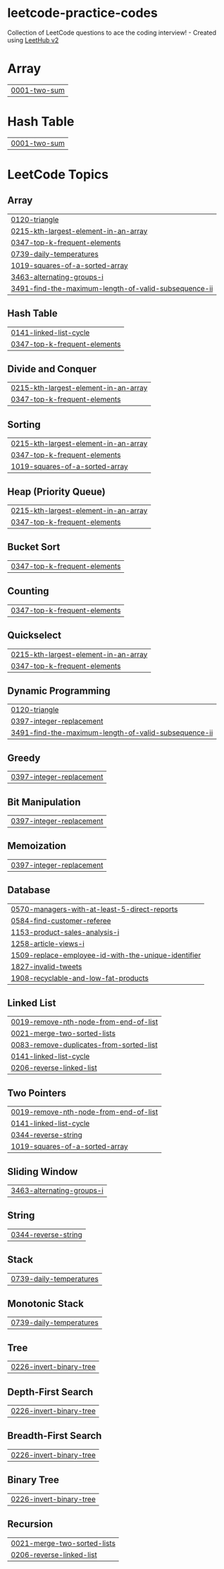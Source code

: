 # leetcode-practice-codes
Collection of LeetCode questions to ace the coding interview! - Created using [LeetHub v2](https://github.com/arunbhardwaj/LeetHub-2.0)


# Array
|  |
| ------- |
| [0001-two-sum](https://github.com/Divyansh1217/leetcode-practice-codes/tree/master/0001-two-sum) |
# Hash Table
|  |
| ------- |
| [0001-two-sum](https://github.com/Divyansh1217/leetcode-practice-codes/tree/master/0001-two-sum) |
<!---LeetCode Topics Start-->
# LeetCode Topics
## Array
|  |
| ------- |
| [0120-triangle](https://github.com/Divyansh1217/leetcode-practice-codes/tree/master/0120-triangle) |
| [0215-kth-largest-element-in-an-array](https://github.com/Divyansh1217/leetcode-practice-codes/tree/master/0215-kth-largest-element-in-an-array) |
| [0347-top-k-frequent-elements](https://github.com/Divyansh1217/leetcode-practice-codes/tree/master/0347-top-k-frequent-elements) |
| [0739-daily-temperatures](https://github.com/Divyansh1217/leetcode-practice-codes/tree/master/0739-daily-temperatures) |
| [1019-squares-of-a-sorted-array](https://github.com/Divyansh1217/leetcode-practice-codes/tree/master/1019-squares-of-a-sorted-array) |
| [3463-alternating-groups-i](https://github.com/Divyansh1217/leetcode-practice-codes/tree/master/3463-alternating-groups-i) |
| [3491-find-the-maximum-length-of-valid-subsequence-ii](https://github.com/Divyansh1217/leetcode-practice-codes/tree/master/3491-find-the-maximum-length-of-valid-subsequence-ii) |
## Hash Table
|  |
| ------- |
| [0141-linked-list-cycle](https://github.com/Divyansh1217/leetcode-practice-codes/tree/master/0141-linked-list-cycle) |
| [0347-top-k-frequent-elements](https://github.com/Divyansh1217/leetcode-practice-codes/tree/master/0347-top-k-frequent-elements) |
## Divide and Conquer
|  |
| ------- |
| [0215-kth-largest-element-in-an-array](https://github.com/Divyansh1217/leetcode-practice-codes/tree/master/0215-kth-largest-element-in-an-array) |
| [0347-top-k-frequent-elements](https://github.com/Divyansh1217/leetcode-practice-codes/tree/master/0347-top-k-frequent-elements) |
## Sorting
|  |
| ------- |
| [0215-kth-largest-element-in-an-array](https://github.com/Divyansh1217/leetcode-practice-codes/tree/master/0215-kth-largest-element-in-an-array) |
| [0347-top-k-frequent-elements](https://github.com/Divyansh1217/leetcode-practice-codes/tree/master/0347-top-k-frequent-elements) |
| [1019-squares-of-a-sorted-array](https://github.com/Divyansh1217/leetcode-practice-codes/tree/master/1019-squares-of-a-sorted-array) |
## Heap (Priority Queue)
|  |
| ------- |
| [0215-kth-largest-element-in-an-array](https://github.com/Divyansh1217/leetcode-practice-codes/tree/master/0215-kth-largest-element-in-an-array) |
| [0347-top-k-frequent-elements](https://github.com/Divyansh1217/leetcode-practice-codes/tree/master/0347-top-k-frequent-elements) |
## Bucket Sort
|  |
| ------- |
| [0347-top-k-frequent-elements](https://github.com/Divyansh1217/leetcode-practice-codes/tree/master/0347-top-k-frequent-elements) |
## Counting
|  |
| ------- |
| [0347-top-k-frequent-elements](https://github.com/Divyansh1217/leetcode-practice-codes/tree/master/0347-top-k-frequent-elements) |
## Quickselect
|  |
| ------- |
| [0215-kth-largest-element-in-an-array](https://github.com/Divyansh1217/leetcode-practice-codes/tree/master/0215-kth-largest-element-in-an-array) |
| [0347-top-k-frequent-elements](https://github.com/Divyansh1217/leetcode-practice-codes/tree/master/0347-top-k-frequent-elements) |
## Dynamic Programming
|  |
| ------- |
| [0120-triangle](https://github.com/Divyansh1217/leetcode-practice-codes/tree/master/0120-triangle) |
| [0397-integer-replacement](https://github.com/Divyansh1217/leetcode-practice-codes/tree/master/0397-integer-replacement) |
| [3491-find-the-maximum-length-of-valid-subsequence-ii](https://github.com/Divyansh1217/leetcode-practice-codes/tree/master/3491-find-the-maximum-length-of-valid-subsequence-ii) |
## Greedy
|  |
| ------- |
| [0397-integer-replacement](https://github.com/Divyansh1217/leetcode-practice-codes/tree/master/0397-integer-replacement) |
## Bit Manipulation
|  |
| ------- |
| [0397-integer-replacement](https://github.com/Divyansh1217/leetcode-practice-codes/tree/master/0397-integer-replacement) |
## Memoization
|  |
| ------- |
| [0397-integer-replacement](https://github.com/Divyansh1217/leetcode-practice-codes/tree/master/0397-integer-replacement) |
## Database
|  |
| ------- |
| [0570-managers-with-at-least-5-direct-reports](https://github.com/Divyansh1217/leetcode-practice-codes/tree/master/0570-managers-with-at-least-5-direct-reports) |
| [0584-find-customer-referee](https://github.com/Divyansh1217/leetcode-practice-codes/tree/master/0584-find-customer-referee) |
| [1153-product-sales-analysis-i](https://github.com/Divyansh1217/leetcode-practice-codes/tree/master/1153-product-sales-analysis-i) |
| [1258-article-views-i](https://github.com/Divyansh1217/leetcode-practice-codes/tree/master/1258-article-views-i) |
| [1509-replace-employee-id-with-the-unique-identifier](https://github.com/Divyansh1217/leetcode-practice-codes/tree/master/1509-replace-employee-id-with-the-unique-identifier) |
| [1827-invalid-tweets](https://github.com/Divyansh1217/leetcode-practice-codes/tree/master/1827-invalid-tweets) |
| [1908-recyclable-and-low-fat-products](https://github.com/Divyansh1217/leetcode-practice-codes/tree/master/1908-recyclable-and-low-fat-products) |
## Linked List
|  |
| ------- |
| [0019-remove-nth-node-from-end-of-list](https://github.com/Divyansh1217/leetcode-practice-codes/tree/master/0019-remove-nth-node-from-end-of-list) |
| [0021-merge-two-sorted-lists](https://github.com/Divyansh1217/leetcode-practice-codes/tree/master/0021-merge-two-sorted-lists) |
| [0083-remove-duplicates-from-sorted-list](https://github.com/Divyansh1217/leetcode-practice-codes/tree/master/0083-remove-duplicates-from-sorted-list) |
| [0141-linked-list-cycle](https://github.com/Divyansh1217/leetcode-practice-codes/tree/master/0141-linked-list-cycle) |
| [0206-reverse-linked-list](https://github.com/Divyansh1217/leetcode-practice-codes/tree/master/0206-reverse-linked-list) |
## Two Pointers
|  |
| ------- |
| [0019-remove-nth-node-from-end-of-list](https://github.com/Divyansh1217/leetcode-practice-codes/tree/master/0019-remove-nth-node-from-end-of-list) |
| [0141-linked-list-cycle](https://github.com/Divyansh1217/leetcode-practice-codes/tree/master/0141-linked-list-cycle) |
| [0344-reverse-string](https://github.com/Divyansh1217/leetcode-practice-codes/tree/master/0344-reverse-string) |
| [1019-squares-of-a-sorted-array](https://github.com/Divyansh1217/leetcode-practice-codes/tree/master/1019-squares-of-a-sorted-array) |
## Sliding Window
|  |
| ------- |
| [3463-alternating-groups-i](https://github.com/Divyansh1217/leetcode-practice-codes/tree/master/3463-alternating-groups-i) |
## String
|  |
| ------- |
| [0344-reverse-string](https://github.com/Divyansh1217/leetcode-practice-codes/tree/master/0344-reverse-string) |
## Stack
|  |
| ------- |
| [0739-daily-temperatures](https://github.com/Divyansh1217/leetcode-practice-codes/tree/master/0739-daily-temperatures) |
## Monotonic Stack
|  |
| ------- |
| [0739-daily-temperatures](https://github.com/Divyansh1217/leetcode-practice-codes/tree/master/0739-daily-temperatures) |
## Tree
|  |
| ------- |
| [0226-invert-binary-tree](https://github.com/Divyansh1217/leetcode-practice-codes/tree/master/0226-invert-binary-tree) |
## Depth-First Search
|  |
| ------- |
| [0226-invert-binary-tree](https://github.com/Divyansh1217/leetcode-practice-codes/tree/master/0226-invert-binary-tree) |
## Breadth-First Search
|  |
| ------- |
| [0226-invert-binary-tree](https://github.com/Divyansh1217/leetcode-practice-codes/tree/master/0226-invert-binary-tree) |
## Binary Tree
|  |
| ------- |
| [0226-invert-binary-tree](https://github.com/Divyansh1217/leetcode-practice-codes/tree/master/0226-invert-binary-tree) |
## Recursion
|  |
| ------- |
| [0021-merge-two-sorted-lists](https://github.com/Divyansh1217/leetcode-practice-codes/tree/master/0021-merge-two-sorted-lists) |
| [0206-reverse-linked-list](https://github.com/Divyansh1217/leetcode-practice-codes/tree/master/0206-reverse-linked-list) |
<!---LeetCode Topics End-->